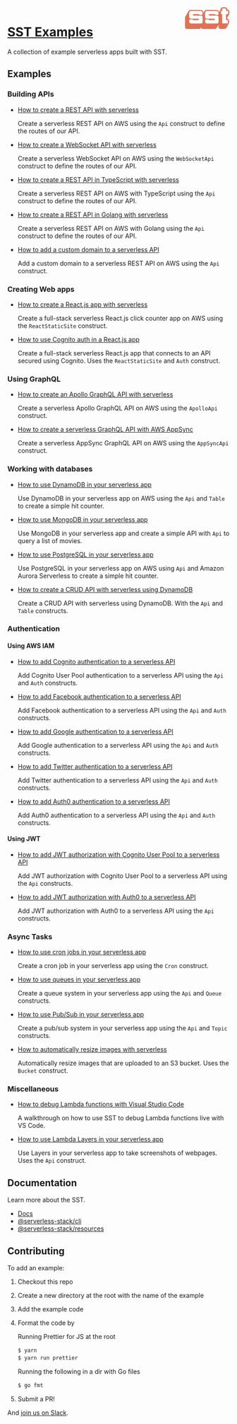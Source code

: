 <img alt="Logo" align="right" src="https://raw.githubusercontent.com/serverless-stack/identity/main/sst.svg" width="20%" />

# [SST Examples](https://serverless-stack.com/examples/index.html)

A collection of example serverless apps built with SST.

## Examples

### Building APIs

- [How to create a REST API with serverless](https://github.com/serverless-stack/serverless-stack/tree/master/examples/rest-api)

  Create a serverless REST API on AWS using the `Api` construct to define the routes of our API.

- [How to create a WebSocket API with serverless](https://github.com/serverless-stack/serverless-stack/tree/master/examples/websocket)

  Create a serverless WebSocket API on AWS using the `WebSocketApi` construct to define the routes of our API.

- [How to create a REST API in TypeScript with serverless](https://github.com/serverless-stack/serverless-stack/tree/master/examples/rest-api-ts)

  Create a serverless REST API on AWS with TypeScript using the `Api` construct to define the routes of our API.

- [How to create a REST API in Golang with serverless](https://github.com/serverless-stack/serverless-stack/tree/master/examples/rest-api-go)

  Create a serverless REST API on AWS with Golang using the `Api` construct to define the routes of our API.

- [How to add a custom domain to a serverless API](https://github.com/serverless-stack/serverless-stack/tree/master/examples/rest-api-custom-domain)

  Add a custom domain to a serverless REST API on AWS using the `Api` construct.

### Creating Web apps

- [How to create a React.js app with serverless](https://github.com/serverless-stack/serverless-stack/tree/master/examples/react-app)

  Create a full-stack serverless React.js click counter app on AWS using the `ReactStaticSite` construct.

- [How to use Cognito auth in a React.js app](https://github.com/serverless-stack/serverless-stack/tree/master/examples/react-app-auth-cognito)

  Create a full-stack serverless React.js app that connects to an API secured using Cognito. Uses the `ReactStaticSite` and `Auth` construct.

### Using GraphQL

- [How to create an Apollo GraphQL API with serverless](https://github.com/serverless-stack/serverless-stack/tree/master/examples/graphql-apollo)

  Create a serverless Apollo GraphQL API on AWS using the `ApolloApi` construct.

- [How to create a serverless GraphQL API with AWS AppSync](https://github.com/serverless-stack/serverless-stack/tree/master/examples/graphql-appsync)

  Create a serverless AppSync GraphQL API on AWS using the `AppSyncApi` construct.

### Working with databases

- [How to use DynamoDB in your serverless app](https://github.com/serverless-stack/serverless-stack/tree/master/examples/rest-api-dynamodb)

  Use DynamoDB in your serverless app on AWS using the `Api` and `Table` to create a simple hit counter.

- [How to use MongoDB in your serverless app](https://github.com/serverless-stack/serverless-stack/tree/master/examples/rest-api-mongodb)

  Use MongoDB in your serverless app and create a simple API with `Api` to query a list of movies.

- [How to use PostgreSQL in your serverless app](https://github.com/serverless-stack/serverless-stack/tree/master/examples/rest-api-postgresql)

  Use PostgreSQL in your serverless app on AWS using `Api` and Amazon Aurora Serverless to create a simple hit counter.

- [How to create a CRUD API with serverless using DynamoDB](https://github.com/serverless-stack/serverless-stack/tree/master/examples/crud-api-dynamodb)

  Create a CRUD API with serverless using DynamoDB. With the `Api` and `Table` constructs.

### Authentication

#### Using AWS IAM

- [How to add Cognito authentication to a serverless API](https://github.com/serverless-stack/serverless-stack/tree/master/examples/api-auth-cognito)

  Add Cognito User Pool authentication to a serverless API using the `Api` and `Auth` constructs.

- [How to add Facebook authentication to a serverless API](https://github.com/serverless-stack/serverless-stack/tree/master/examples/api-auth-facebook)

  Add Facebook authentication to a serverless API using the `Api` and `Auth` constructs.

- [How to add Google authentication to a serverless API](https://github.com/serverless-stack/serverless-stack/tree/master/examples/api-auth-google)

  Add Google authentication to a serverless API using the `Api` and `Auth` constructs.

- [How to add Twitter authentication to a serverless API](https://github.com/serverless-stack/serverless-stack/tree/master/examples/api-auth-twitter)

  Add Twitter authentication to a serverless API using the `Api` and `Auth` constructs.

- [How to add Auth0 authentication to a serverless API](https://github.com/serverless-stack/serverless-stack/tree/master/examples/api-auth-auth0)

  Add Auth0 authentication to a serverless API using the `Api` and `Auth` constructs.

#### Using JWT

- [How to add JWT authorization with Cognito User Pool to a serverless API](https://github.com/serverless-stack/serverless-stack/tree/master/examples/api-auth-jwt-cognito-user-pool)

  Add JWT authorization with Cognito User Pool to a serverless API using the `Api` constructs.

- [How to add JWT authorization with Auth0 to a serverless API](https://github.com/serverless-stack/serverless-stack/tree/master/examples/api-auth-jwt-auth0)

  Add JWT authorization with Auth0 to a serverless API using the `Api` constructs.

### Async Tasks

- [How to use cron jobs in your serverless app](https://github.com/serverless-stack/serverless-stack/tree/master/examples/cron-job)

  Create a cron job in your serverless app using the `Cron` construct.

- [How to use queues in your serverless app](https://github.com/serverless-stack/serverless-stack/tree/master/examples/queue)

  Create a queue system in your serverless app using the `Api` and `Queue` constructs.

- [How to use Pub/Sub in your serverless app](https://github.com/serverless-stack/serverless-stack/tree/master/examples/pub-sub)

  Create a pub/sub system in your serverless app using the `Api` and `Topic` constructs.

- [How to automatically resize images with serverless](https://github.com/serverless-stack/serverless-stack/tree/master/examples/bucket-resize-image)

  Automatically resize images that are uploaded to an S3 bucket. Uses the `Bucket` construct.

### Miscellaneous

- [How to debug Lambda functions with Visual Studio Code](https://github.com/serverless-stack/examples/blob/main/vscode)

  A walkthrough on how to use SST to debug Lambda functions live with VS Code.

- [How to use Lambda Layers in your serverless app](https://github.com/serverless-stack/examples/blob/main/layer-chrome-aws-lambda)

  Use Layers in your serverless app to take screenshots of webpages. Uses the `Api` construct.

## Documentation

Learn more about the SST.

- [Docs](https://docs.serverless-stack.com/)
- [@serverless-stack/cli](https://docs.serverless-stack.com/packages/cli)
- [@serverless-stack/resources](https://docs.serverless-stack.com/packages/resources)

## Contributing

To add an example:

1. Checkout this repo
2. Create a new directory at the root with the name of the example
3. Add the example code
4. Format the code by

   Running Prettier for JS at the root

   ```bash
   $ yarn
   $ yarn run prettier
   ```

   Running the following in a dir with Go files

   ```bash
   $ go fmt
   ```

5. Submit a PR!

And [join us on Slack](https://launchpass.com/serverless-stack).
